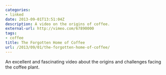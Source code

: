 ```yaml
---
categories:
- linked
date: 2013-09-01T13:51:04Z
description: A video on the origins of coffee.
external-url: http://vimeo.com/67890000
tags:
- coffee
title: The Forgotten Home of Coffee
url: /2013/09/01/the-forgotten-home-of-coffee/
---
```


An excellent and fascinating video about the origins and challenges facing the coffee plant.
